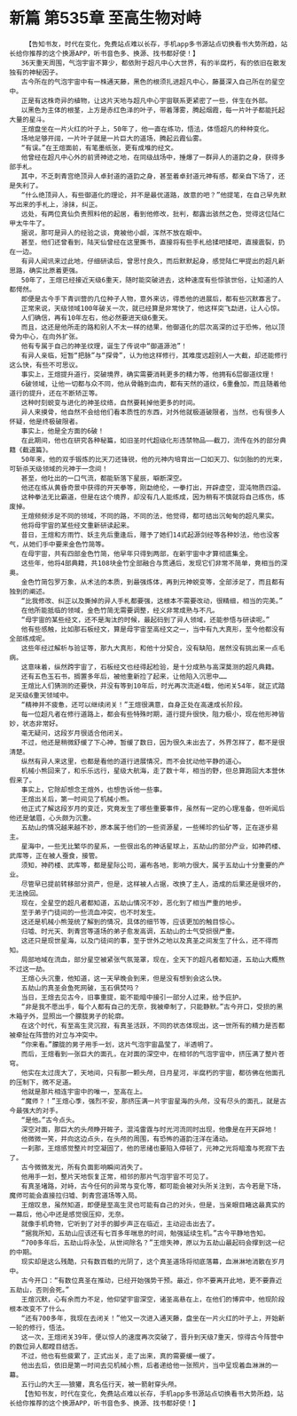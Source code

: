 # 新篇 第535章 至高生物对峙
        【告知书友，时代在变化，免费站点难以长存，手机app多书源站点切换看书大势所趋，站长给你推荐的这个换源APP，听书音色多、换源、找书都好使！】
       36天重天周围，气泡宇宙不算少，都依附于超凡中心大世界，有的半腐朽，有的依旧在散发独有的神秘因子。
       古今所在的气泡宇宙中有一株通天藤，黑色的根须扎进超凡中心，藤蔓深入自己所在的星空中。
       正是有这株奇异的植物，让这片天地与超凡中心宇宙联系更紧密了一些，伴生在外部。
       以黑色为主体的根茎，上方是赤红色泽的叶子，带着薄雾，腾起烟霞，每一片叶子都能托起大量的星斗。
       王煊盘坐在一片火红的叶子上，50年了，他一直在练功，悟法，体悟超凡的种种变化。
       场地足够开阔，一片叶子就是一片巨大的道场，腾起云霞仙雾。
       “有误。”在王煊面前，有笔墨纸张，更有成堆的经文。
       他曾经在超凡中心外的前贤神迹之地，在同级战场中，捶爆了一群异人的道韵之身，获得多部手札。
       其中，不乏刺青宫绝顶异人卓封道的道韵之身，甚至着卓封道元神有感，都亲自下场了，还是失利了。
       “什么绝顶异人，有些御道化的理论，并不是最优道路，故意的吧？”他提笔，在自己早先默写出来的手札上，涂抹，纠正。
       远处，有两位真仙负责照料他的起居，看到他修改，批判，都露出骇然之色，觉得这位陆仁甲太牛牛了。
       据说，那可是异人的经验之谈，竟被他小觑，浑然不放在眼中。
       甚至，他们还曾看到，陆天仙曾经在这里撕书，直接将有些手札给揉吧揉吧，直接震裂，扔在一边。
       有异人闻讯来过此地，仔细研读后，曾思忖良久，而后默默起身，感觉陆仁甲提出的超凡新思路，确实比原着更强。
       50年了，王煊已经接近天级6重天，随时能突破进去，这种速度有些惊骇世俗，让知道的人都愕然。
       即便是古今手下青训营的几位种子人物，意外来访，得悉他的进展后，都有些沉默寡言了。
       正常来说，天级领域100年破关一次，就已经算是非常快了，他这样突飞勐进，让人心惊。
       人们确信，再有10年左右，他必然要进天级6重天。
       而且，这还是他所走的路和别人不太一样的结果，他御道化的层次高深的过于恐怖，他以顶骨为中心，在向外扩张。
       他有专属于自己的神圣纹理，诞生了传说中“御道源池”！
       有异人亲临，短暂“把脉”与“探骨”，认为他这样修行，其难度远超别人一大截，却还能修行这么快，有些不可思议。
       事实上，王煊提升道行，突破境界，确实需要消耗更多的精力等，他拥有6层御道纹理！
       6破领域，让他一切都与众不同，他从骨骼到血肉，都有天然的道纹，6重叠加，而且随着他道行的提升，还在不断矫正等。
       这种时刻蜕变与进化的神圣纹络，自然要耗掉他更多的时间。
       异人来摸骨，他自然不会给他们看本质性的东西，对外他就极道破限者，当然，也有很多人怀疑，他是终极破限者。
       事实上，他是全方面的6破！
       在此期间，他也在研究各种秘篇，如旧圣时代超级化形违禁物品——截刀，流传在外的部分典籍《截道篇》。
       50年来，他的双手锻炼的比天刀还锋锐，他的元神内培育出一口如天刀、似剑胎的的光束，可斩杀天级领域的元神于一念间！
       甚至，他吐出的一口气流，都能斩落下星辰，噼断深空。
       他还在练从黄昏奇景中获得的开天拳等，刚勐绝伦，一拳打出，开辟虚空，混沌物质四溢。
       这种拳法无比霸道，但是在这个境界，却没有几人能练成，因为稍有不慎就将自己练伤，练废掉。
       王煊频频涉足不同的领域，不同的路，不同的法，他觉得，都可结出沉甸甸的超凡果实。
       他将母宇宙的某些经文重新研读起来。
       昔日，王煊和方雨竹、妖主先后重逢后，赠予了她们14式起源剑经等各种妙法，他也没客气，从她们手中要来金色竹简等。
       在母宇宙，共有四部金色竹简，他早年只得到两部，在新宇宙中才算彻底集全。
       这些年，他将4部典籍，共108块金竹全部融合与贯通后，发现它们非常不简单，竟相当的深奥。
       金色竹简包罗万象，从术法的本质，到最强炼体，再到元神蜕变等，全部涉足了，而且都有独到的阐述。
       “比我修改、纠正以及撕掉的异人手札都要强，这根本不需要改动，很精细，相当的完美。”
       在他所能抵临的领域，金色竹简无需要调整，经义非常成熟与不凡。
       “母宇宙的某些经文，还不是淘汰的时候，最起码到了异人领域，还能参悟与研读呢。”
       他有些感触，比如那石板经文，算是母宇宙至高经文之一，当中有九大真形，至今他都没有全部练成呢。
       这些年经过解析与验证等，那九大真形，和他十分契合，没有缺陷，居然没有挑出来一点毛病。
       这意味着，纵然跨宇宙了，石板经文也经得起检验，是十分成熟与高深莫测的超凡典籍。
       还有五色玉石书，搁置多年后，被他重新捡了起来，让他陷入沉思中……
       王煊比人们猜测的还要快，并没有等到10年后，时光再次流逝4载，他闭关54年，就正式踏足天级6重天领域中。
       “精神并不疲惫，还可以继续闭关！”王煊很满意，自身正处在高速成长阶段。
       每一位超凡者在修行道路上，都会有些特殊时期，道行提升很快，阻力极小，现在他形神皆妙，状态非常好。
       毫无疑问，这段岁月很适合他闭关。
       不过，他还是稍微舒缓了下心神，暂缓了数日，因为很久未出去了，外界怎样了，都不是很清楚。
       纵然有异人来这里，也都是看他的道行进展情况，而不会扰动他平静的道心。
       机械小熊回来了，和乐乐远行，星级大航海，走了数十年，相当的野，但总算跑回大本营休假来了。
       事实上，它除却想念王煊外，也想告诉他一些事。
       王煊出关后，第一时间见了机械小熊。
       他正式了解这段岁月的变迁，究竟发生了哪些重要事件，虽然有一定的心理准备，但听闻后他还是皱眉，心头颇为沉重。
       五劫山的情况越来越不妙，原本属于他们的一些资源星，一些稀珍的仙矿等，正在逐步易主。
       星海中，一些无比繁华的星系，一些很出名的神话星球上，五劫山的部分产业，如神药楼、武库等，正在被人蚕食，接管。
       须知，神药楼、武库等，都是星际公司，遍布各地，影响力很大，属于五劫山十分重要的产业。
       尽管早已提前转移部分资产，但是，这样被人占据，改换了主人，造成的后果还是很坏的，无法挽回。
       现在，全星空的超凡者都知道，五劫山情况不妙，恶化到了相当严重的地步。
       至于弟子门徒间的一些流血冲突，也不时发生。
       这还是机械小熊笼统了解到的情况，具体的细节等，应该更加的触目惊心。
       归墟、时光天、刺青宫等道场的弟子愈发高调，五劫山的士气受损很严重。
       这还只是现世星海，以及门徒间的事，至于世外之地以及真圣之间发生了什么，还不得而知。
       局部地域在流血，部分星空被紧张气氛笼罩，现在，全天下的超凡者都知道，五劫山大概熬不过这一劫。
       王煊心头沉重，他知道，这一天早晚会到来，但是没有想到会这么快。
       五劫山的真圣会鱼死网破，玉石俱焚吗？
       当日，王煊去见古今，旧事重提，能不能暗中接引一部分人过来，给予庇护。
       “非是我不愿出手，每个人都有自己的无奈，我被牵制了，只能静默。”古今开口，受损的黑木箱子外，显照出一个朦胧男子的轮廓。
       在这个时代，有至高生灵沉寂，有真圣活跃，不同的状态体现出，这一世所有的精力是否都被牵扯在阵营的对立与冲突中。
       “你来看。”朦胧的男子用手一划，这片气泡宇宙晶莹了，半透明了。
       而后，王煊看到一张巨大的面孔，在对面的深空中，在相邻的气泡宇宙中，挤压满了整片苍穹。
       他实在太过庞大了，天地间，只有那一颗头颅，日月星河，半腐朽的宇宙，都彷佛在他面孔的压制下，微不足道。
       他就是那片相连宇宙中的唯一，至高在上。
       “魔师？！”王煊心季，强烈不安，那挤压满一片宇宙星海的头颅，没有尽头的面孔，就是古今最强大的对手。
       “是他。”古今点头。
       深空对面，那巨大的头颅睁开眸子，混沌雷霆与时光河流同时出现，他像是在开天辟地！
       他微微一笑，并向这边点头，在头颅的周围，有恐怖的道韵汪洋在涌动。
       一刹那，王煊感觉整片时空凝固了，他的思绪也要陷入停顿了，元神之光将暗澹与死寂下去了。
       古今微微发光，所有负面影响瞬间消失了。
       他用手一划，整片天地恢复正常，相邻的那片气泡宇宙不可见了。
       有真圣堵路，对峙，古今任何的异常与变化等，都可能会被对头所关注到，古今若是下场，魔师可能会直接拉归墟、刺青宫道场等入局。
       王煊叹息，虽然知道，即便是至高生灵也可能有自己的对头，但是，当亲眼目睹这最真实的一幕后，他心中还是感觉很压抑，无奈。
       就像手机奇物，它听到了对手的脚步声正在临近，主动迎击出去了。
       “据我所知，五劫山应该还有七百多年喘息的时间，勉强延续生机。”古今平静地告知。
       “700多年后，五劫山将永坠，从世间除名？”王煊失神，原以为五劫山最起码会撑到这一纪的中期。
       现实却是这么残酷，只有数百载的光阴了，这个真圣道场将彻底落幕，血淋淋地消散在岁月中。
       古今开口：“有数位真圣在推动，已经开始强势干预。最近，你不要离开此地，更不要靠近五劫山，否则会死。”
       王煊沉默，心有余而力不足，他仰望宇宙深空，诸圣高悬在上，在他们的博弈中，他现阶段根本改变不了什么。
       “还有700多年，我现在去闭关！”他又一次进入通天藤，盘坐在一片火红的叶子上，开始新一轮的修行，悟法。
       这一次，王煊闭关39年，便以惊人的速度再次突破了，晋升到天级7重天，惊得古今阵营中的数位异人都瞠目结舌。
       不过，他也有些疲累了，正式出关，走了出来，真的需要缓一缓了。
       他出去后，依旧是第一时间去见机械小熊，后者递给他一张照片，当中呈现着血淋淋的一幕。
       五行山的大王——狼獾，真名伍行天，被一箭射穿头颅。
       【告知书友，时代在变化，免费站点难以长存，手机app多书源站点切换看书大势所趋，站长给你推荐的这个换源APP，听书音色多、换源、找书都好使！】